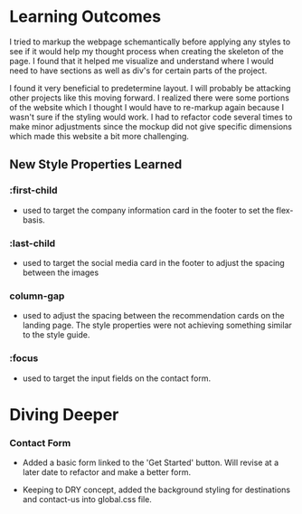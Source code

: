 # Learning Outcomes

I tried to markup the webpage schemantically before applying any styles to see if it would help my thought process when creating the skeleton of the page. I found that it helped me visualize and understand where I would need to have sections as well as div's for certain parts of the project.

I found it very beneficial to predetermine layout. I will probably be attacking other projects like this moving forward. I realized there were some portions of the website which I thought I would have to re-markup again because I wasn't sure if the styling would work. I had to refactor code several times to make minor adjustments since the mockup did not give specific dimensions which made this website a bit more challenging.

## New Style Properties Learned

### :first-child

- used to target the company information card in the footer to set the flex-basis.

### :last-child

- used to target the social media card in the footer to adjust the spacing between the images

### column-gap

- used to adjust the spacing between the recommendation cards on the landing page. The style properties were not achieving something similar to the style guide.

### :focus

- used to target the input fields on the contact form.

# Diving Deeper

### Contact Form

- Added a basic form linked to the 'Get Started' button. Will revise at a later date to refactor and make a better form.

- Keeping to DRY concept, added the background styling for destinations and contact-us into global.css file.
